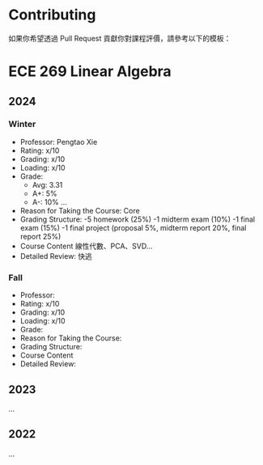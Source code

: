 # Contributing
如果你希望透過 Pull Request 貢獻你對課程評價，請參考以下的模板：
# ECE 269 Linear Algebra

## 2024
### Winter
- Professor: Pengtao Xie
- Rating: x/10
- Grading: x/10
- Loading: x/10
- Grade: 
	- Avg: 3.31
	- A+: 5%
	- A-: 10%
	…
- Reason for Taking the Course: Core
- Grading Structure:
  -5 homework (25%)
  -1 midterm exam (10%)
  -1 final exam (15%)
  -1 final project (proposal 5%, midterm report 20%, final report 25%)
- Course Content
線性代數、PCA、SVD…
- Detailed Review:
快逃

### Fall
- Professor: 
- Rating: x/10
- Grading: x/10
- Loading: x/10
- Grade: 
- Reason for Taking the Course: 
- Grading Structure:
- Course Content
- Detailed Review:


## 2023
…

## 2022
…

